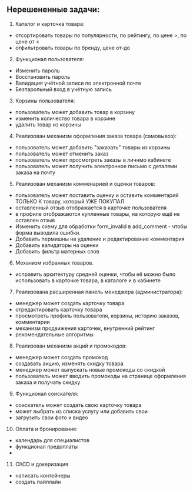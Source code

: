 ## Нерешененные задачи:
1. Каталог и карточка товара:
  - отсортировать товары по популярности, по рейтингу, по цене >, по цене от <
  - отфильтровать товары по бренду, цене от-до


2. Функционал пользователя:
  - Изменить пароль
  - Восстановить пароль
  - Валидация учётной записи по электронной почте
  - Безпарольный вход в учётную запись


3. Корзины пользователя:
  - пользователь может добавить товар в корзину
  - изменить количество товара в корзине
  - удалить товар из корзины


4. Реализован механизм оформления заказа товара (самовывоз):
  - пользователь может добавить "заказать" товары из корзины
  - пользователь может отменить заказ
  - пользователь может просмотреть заказы в личнмо кабинете
  - пользователь может получить электронное письмо с деталями заказа на почту


5. Реализован механизм комменарией и оценки товаров:
  - пользователь может поставить оценку и оставить комментарий ТОЛЬКО К товару, который УЖЕ ПОКУПАЛ
  - оставленный отзыв отображается в карточке пользователя
  - в профиле отображаются купленные товары, на которую ещё не оставлен отзыв
  - Изменить схему для обработки form_invalid в add_comment - чтобы форма выводила ошибки.
  - Добавить пермишны на удаление и редактирование комментария
  - Добавить валидаторы на оценки
  - Добавить фильтр матерных слов


6. Механизм избранных товаров.
  - исправить архитектуру средней оценки, чтобы её можно было использовать в карточке товара, в каталоге и в кабинете


7. Реализована расширенная панель менеджера (администратора):
  - менеджер может создать карточку товара
  - отредактировать карточку товара
  - просмотреть профиль пользователя, корзины, историю заказов, комментарии
  - механизм продвижения карточек, внутренний рейтинг
  - рекомендательные алгоритмы

8. Реализован механизм акций и промокодов:
  - менеджер может создать промокод
  - создавать акцию, изменять скидку товара
  - менеджер может выпускать новые промокоды со скидкой
  - пользователь может вводить промокоды на странице оформления заказа и получать скидку


9. Функционал соискателя:
  - соискатель может создать свою карточку товара
  - может выбрать из списка услугу или добавить свои
  - загрузить свои фото и видео

10. Оплата и бронирование:
  - календарь для специалистов
  - функционал предоплаты
  - 

11. CI\CD и докеризация
  - написать контейнеры
  - создать пайплайн
